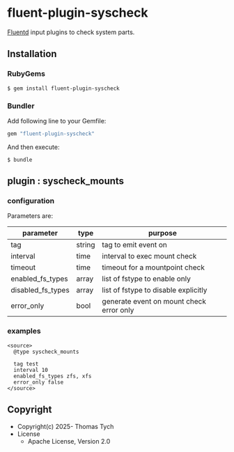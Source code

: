 # fluent-plugin-syscheck

[Fluentd](https://fluentd.org/) input plugins to check system parts.



## Installation

### RubyGems

```
$ gem install fluent-plugin-syscheck
```

### Bundler

Add following line to your Gemfile:

```ruby
gem "fluent-plugin-syscheck"
```

And then execute:

```
$ bundle
```



## plugin : syscheck_mounts

### configuration

Parameters are:

| parameter         | type   | purpose                                  |
|-------------------|--------|------------------------------------------|
| tag               | string | tag to emit event on                     |
| interval          | time   | interval to exec mount check             |
| timeout           | time   | timeout for a mountpoint check           |
| enabled_fs_types  | array  | list of fstype to enable only            |
| disabled_fs_types | array  | list of fstype to disable explicitly     |
| error_only        | bool   | generate event on mount check error only |

### examples

``` text
<source>
  @type syscheck_mounts

  tag test
  interval 10
  enabled_fs_types zfs, xfs
  error_only false
</source>
```

## Copyright

* Copyright(c) 2025- Thomas Tych
* License
  * Apache License, Version 2.0
